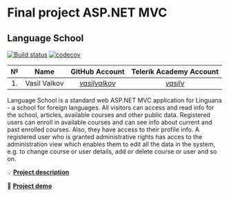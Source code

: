 # Final project ASP.NET MVC

## Language School


[![Build status](https://ci.appveyor.com/api/projects/status/mro72syj8xyll3qj/branch/master?svg=true)](https://ci.appveyor.com/project/vasilvalkov/languageschool/branch/master)
[![codecov](https://codecov.io/gh/vasilvalkov/LanguageSchool/branch/master/graph/badge.svg)](https://codecov.io/gh/vasilvalkov/LanguageSchool)



|№  |   Name       |              GitHub Аccount                   |                Telerik Academy Аccount                   |
|:-:|:------------:|:---------------------------------------------:|:--------------------------------------------------------:|
|1. |Vasil Valkov  |[_vasilvalkov_](https://github.com/vasilvalkov)|[_vasilv_](http://telerikacademy.com/Users/vasilv)        |


Language School is a standard web ASP.NET MVC application for Linguana - a school for foreign languages. All visitors can access and read info for the school, articles, available courses and other public data. 
Registered users can enroll in available courses and can see info about current and past enrolled courses. Also, they have access to their profile info.
A registered user who is granted administrative rights has acces to the administration view which enables them to edit all the data in the system, e.g. to change course or user details, add or delete course or user and so on.

:bulb: [**Project description**](./Project-description.md)

:link: [**Project demo**](http://linguana.somee.com/)
